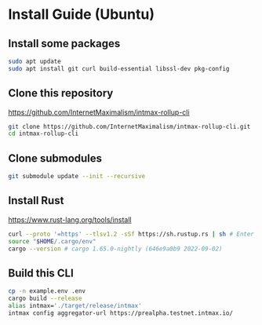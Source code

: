 # Install Guide (Ubuntu)

## Install some packages

```sh
sudo apt update
sudo apt install git curl build-essential libssl-dev pkg-config
```

## Clone this repository

https://github.com/InternetMaximalism/intmax-rollup-cli

```sh
git clone https://github.com/InternetMaximalism/intmax-rollup-cli.git
cd intmax-rollup-cli
```

## Clone submodules

```sh
git submodule update --init --recursive
```

## Install Rust

https://www.rust-lang.org/tools/install

```sh
curl --proto '=https' --tlsv1.2 -sSf https://sh.rustup.rs | sh # Enter
source "$HOME/.cargo/env"
cargo --version # cargo 1.65.0-nightly (646e9a0b9 2022-09-02)
```

## Build this CLI

```sh
cp -n example.env .env
cargo build --release
alias intmax='./target/release/intmax'
intmax config aggregator-url https://prealpha.testnet.intmax.io/
```
